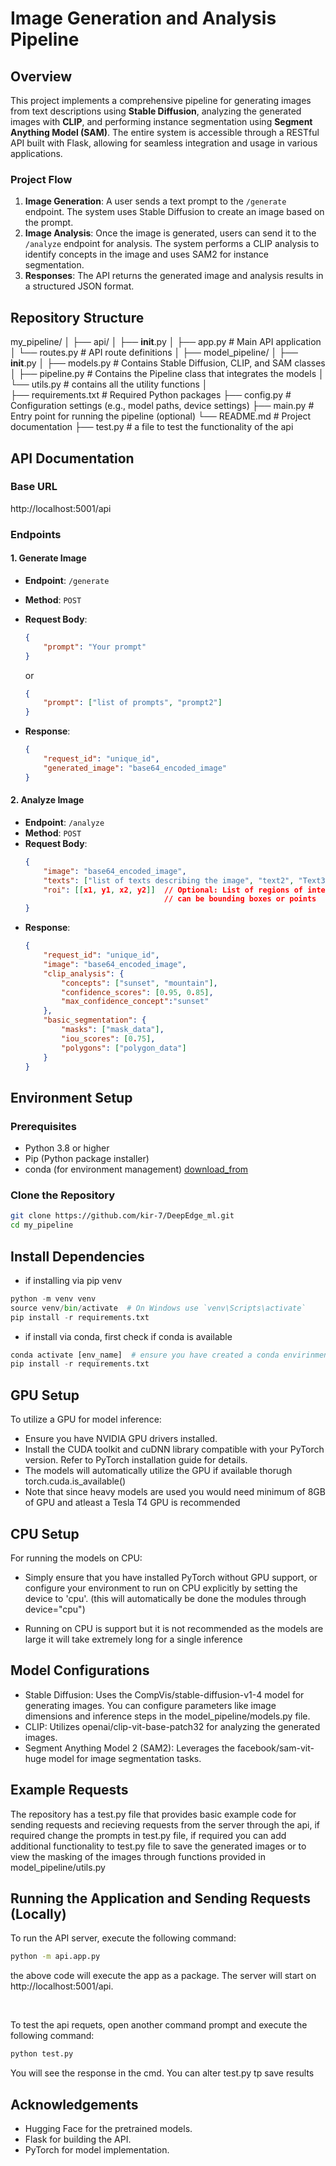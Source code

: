 # Image Generation and Analysis Pipeline

## Overview
This project implements a comprehensive pipeline for generating images from text descriptions using **Stable Diffusion**, analyzing the generated images with **CLIP**, and performing instance segmentation using **Segment Anything Model (SAM)**. The entire system is accessible through a RESTful API built with Flask, allowing for seamless integration and usage in various applications.

### Project Flow
1. **Image Generation**: A user sends a text prompt to the `/generate` endpoint. The system uses Stable Diffusion to create an image based on the prompt.
2. **Image Analysis**: Once the image is generated, users can send it to the `/analyze` endpoint for analysis. The system performs a CLIP analysis to identify concepts in the image and uses SAM2 for instance segmentation.
3. **Responses**: The API returns the generated image and analysis results in a structured JSON format.

## Repository Structure

my_pipeline/
│
├── api/
│   ├── __init__.py
│   ├── app.py             # Main API application
│   └── routes.py          # API route definitions
│
├── model_pipeline/
│   ├── __init__.py
│   ├── models.py          # Contains Stable Diffusion, CLIP, and SAM classes
│   ├── pipeline.py        # Contains the Pipeline class that integrates the models
│   └── utils.py           # contains all the utility functions
│  
├── requirements.txt         # Required Python packages
├── config.py                # Configuration settings (e.g., model paths, device settings)
├── main.py                  # Entry point for running the pipeline (optional)
└── README.md                # Project documentation
├── test.py                  # a file to test the functionality of the api 

## API Documentation

### Base URL
http://localhost:5001/api


### Endpoints

#### 1. Generate Image
- **Endpoint**: `/generate`
- **Method**: `POST`
- **Request Body**:
    ```json
    {
        "prompt": "Your prompt"
    }
    ```
    or 
    ```json
    {
        "prompt": ["list of prompts", "prompt2"]
    }
    ```

- **Response**:
    ```json
    {
        "request_id": "unique_id",
        "generated_image": "base64_encoded_image"
    }
    ```

#### 2. Analyze Image
- **Endpoint**: `/analyze`
- **Method**: `POST`
- **Request Body**:
    ```json
    {
        "image": "base64_encoded_image",
        "texts": ["list of texts describing the image", "text2", "Text3"],
        "roi": [[x1, y1, x2, y2]]  // Optional: List of regions of interest for segmentation
                                   // can be bounding boxes or points
    }
    ```
- **Response**:
    ```json
    {
        "request_id": "unique_id",
        "image": "base64_encoded_image",
        "clip_analysis": {
            "concepts": ["sunset", "mountain"],
            "confidence_scores": [0.95, 0.85],
            "max_confidence_concept":"sunset"
        },
        "basic_segmentation": {
            "masks": ["mask_data"],
            "iou_scores": [0.75],
            "polygons": ["polygon_data"]
        }
    }
    ```

## Environment Setup

### Prerequisites

- Python 3.8 or higher
- Pip (Python package installer)
- conda (for environment management) [download_from](https://anaconda.org/)

### Clone the Repository

```bash
git clone https://github.com/kir-7/DeepEdge_ml.git
cd my_pipeline
```
## Install Dependencies

* if installing via pip venv
```python
python -m venv venv
source venv/bin/activate  # On Windows use `venv\Scripts\activate`
pip install -r requirements.txt
```
 * if install via conda, first check if conda is available
 ```python
 conda activate [env_name]  # ensure you have created a conda envirinment
 pip install -r requirements.txt
 ```

 ## GPU Setup
To utilize a GPU for model inference:

* Ensure you have NVIDIA GPU drivers installed.
* Install the CUDA toolkit and cuDNN library compatible with your PyTorch version. Refer to PyTorch installation   guide for details.
* The models will automatically utilize the GPU if available thorugh torch.cuda.is_available()
* Note that since heavy models are used you would need minimum of 8GB of GPU and atleast a Tesla T4 GPU is recommended  

## CPU Setup

For running the models on CPU:

* Simply ensure that you have installed PyTorch without GPU support, or configure your environment to run on CPU explicitly by setting the device to 'cpu'. (this will automatically be done the modules through device="cpu")

* Running on CPU is support but it is not recommended as the models are large it will take extremely long for a single inference 

## Model Configurations

* Stable Diffusion: Uses the CompVis/stable-diffusion-v1-4 model for generating images. You can configure parameters like image dimensions and inference steps in the model_pipeline/models.py file.
* CLIP: Utilizes openai/clip-vit-base-patch32 for analyzing the generated images.
* Segment Anything Model 2 (SAM2): Leverages the facebook/sam-vit-huge model for image segmentation tasks.

## Example Requests

The repository has a test.py file that provides basic example code for sending requests and recieving requests from the server through the api, if required change the prompts in test.py file, if required you can add additional functionality to test.py file to save the generated images or to view the masking of the images through functions provided in model_pipeline/utils.py

## Running the Application and Sending Requests (Locally)
To run the API server, execute the following command:
```bash
python -m api.app.py
```
the above code will execute the app as a package.
The server will start on http://localhost:5001/api.

<br>

To test the api requets, open another command prompt and execute the following command:
```python
python test.py
```
You will see the response in the cmd. You can alter test.py tp save results

## Acknowledgements
* Hugging Face for the pretrained models.
* Flask for building the API.
* PyTorch for model implementation.